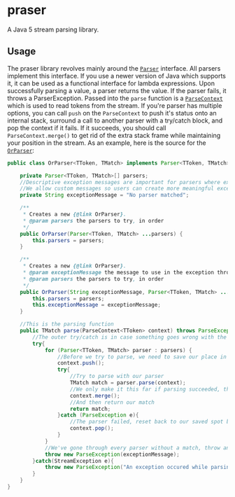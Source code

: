 # praser
A Java 5 stream parsing library.

## Usage
The praser library revolves mainly around the [`Parser`](src/main/java/ca/awoo/praser/Parser.java) interface. All parsers implement this interface. If you use a newer version of Java which supports it, it can be used as a functional interface for lambda expressions. Upon successfully parsing a value, a parser returns the value. If the parser fails, it throws a ParserException. Passed into the `parse` function is a [`ParseContext`](src/main/java/ca/awoo/praser/ParseContext.java) which is used to read tokens from the stream. If you're parser has multiple options, you can call `push` on the `ParseContext` to push it's status onto an internal stack, surround a call to another parser with a try/catch block, and pop the context if it fails. If it succeeds, you should call `ParseContext.merge()` to get rid of the extra stack frame while maintaining your position in the stream. As an example, here is the source for the [`OrParser`](src/main/java/ca/awoo/praser/parsers/OrParser.java):
```java
public class OrParser<TToken, TMatch> implements Parser<TToken, TMatch> {

    private Parser<TToken, TMatch>[] parsers;
    //Descriptive exception messages are important for parsers where exceptions may happen very deep in a tree
    //We allow custom messages so users can create more meaningful exceptions
    private String exceptionMessage = "No parser matched";

    /**
     * Creates a new {@link OrParser}.
     * @param parsers the parsers to try, in order
     */
    public OrParser(Parser<TToken, TMatch> ...parsers) {
        this.parsers = parsers;
    }

    /**
     * Creates a new {@link OrParser}.
     * @param exceptionMessage the message to use in the exception thrown if no parser matches
     * @param parsers the parsers to try, in order
     */
    public OrParser(String exceptionMessage, Parser<TToken, TMatch> ...parsers) {
        this.parsers = parsers;
        this.exceptionMessage = exceptionMessage;
    }

    //This is the parsing function
    public TMatch parse(ParseContext<TToken> context) throws ParseException {
        //The outer try/catch is in case something goes wrong with the underlying stream. It is important that we only throw ParseException from a parser for the try/catch pattern used further in to work.
        try{
            for (Parser<TToken, TMatch> parser : parsers) {
                //Before we try to parse, we need to save our place in the stream
                context.push();
                try{
                    //Try to parse with our parser
                    TMatch match = parser.parse(context);
                    //We only make it this far if parsing succeeded, thus we need to merge to clear the extra frame without losing our place
                    context.merge();
                    //And then return our match
                    return match;
                }catch (ParseException e){
                    //The parser failed, reset back to our saved spot before we try the next one
                    context.pop();
                }
            }
            //We've gone through every parser without a match, throw an exception with our custom message
            throw new ParseException(exceptionMessage);
        }catch(StreamException e){
            throw new ParseException("An exception occured while parsing", e);
        }
    }
}
```